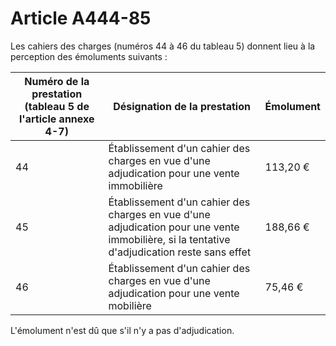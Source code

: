# Article A444-85

Les cahiers des charges (numéros 44 à 46 du tableau 5) donnent lieu à la perception des émoluments suivants :

| Numéro de la prestation (tableau 5 de l'article annexe 4-7) | Désignation de la prestation | Émolument |
| --- | --- | --- |
| 44 | Établissement d'un cahier des charges en vue d'une adjudication pour une vente immobilière | 113,20 € |
| 45 | Établissement d'un cahier des charges en vue d'une adjudication pour une vente immobilière, si la tentative d'adjudication reste sans effet | 188,66 € |
| 46 | Établissement d'un cahier des charges en vue d'une adjudication pour une vente mobilière | 75,46 € |

L'émolument n'est dû que s'il n'y a pas d'adjudication.
